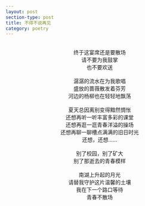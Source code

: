 ```yaml
---
layout: post
section-type: post
title: 不得不说再见
category: poetry
---
```

<br>
<center>终于这宴席还是要散场</center>
<center>请不要为我鼓掌</center>
<center>也不要欢送</center>
<br>
<center>潺潺的流水在为我歌唱</center>
<center>盛放的蔷薇散发着芬芳</center>
<center>河边的杨柳也在轻轻地飘荡</center>
<br>
<center>夏天总因离别变得黯然惆怅</center>
<center>还想再听一听丰富多彩的课堂</center>
<center>还想再逛一逛青春洋溢的操场</center>
<center>还想再聊一聊槽点满满的旧日时光</center>
<center>还想，还想……</center>
<br>
<center>别了校园，别了矿大</center>
<center>别了那逝去的青春模样</center>
<br>
<center>南湖上升起的月光</center>
<center>请替我守护这片温馨的土壤</center>
<center>我在下一个路口等待</center>
<center>青春不散场</center>